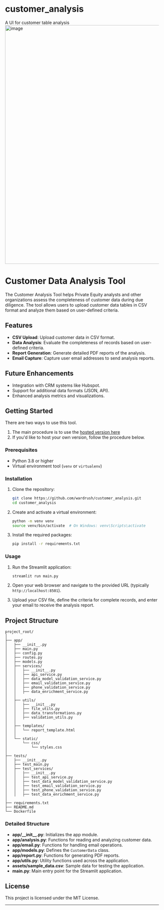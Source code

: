 # customer_analysis
A UI for customer table analysis
<img width="781" alt="image" src="https://github.com/wardrush/customer_analysis/assets/24572765/85a6f9e3-8314-4efe-9f27-a45ff84f2263">


# Customer Data Analysis Tool

The Customer Analysis Tool helps Private Equity analysts and other organizations assess the completeness of customer data during due diligence. The tool allows users to upload customer data tables in CSV format and analyze them based on user-defined criteria.

## Features

- **CSV Upload**: Upload customer data in CSV format.
- **Data Analysis**: Evaluate the completeness of records based on user-defined criteria.
- **Report Generation**: Generate detailed PDF reports of the analysis.
- **Email Capture**: Capture user email addresses to send analysis reports.

## Future Enhancements

- Integration with CRM systems like Hubspot.
- Support for additional data formats (JSON, API).
- Enhanced analysis metrics and visualizations.

## Getting Started

There are two ways to use this tool. 
1. The main procedure is to use the [hosted version here](https://customeranalysis-wardr.streamlit.app/)
2. If you'd like to host your own version, follow the procedure below. 


### Prerequisites

- Python 3.8 or higher
- Virtual environment tool (`venv` or `virtualenv`)

### Installation

1. Clone the repository:
    ```bash
    git clone https://github.com/wardrush/customer_analysis.git
    cd customer_analysis
    ```

2. Create and activate a virtual environment:
    ```bash
    python -m venv venv
    source venv/bin/activate  # On Windows: venv\Scripts\activate
    ```

3. Install the required packages:
    ```bash
    pip install -r requirements.txt
    ```

### Usage

1. Run the Streamlit application:
    ```bash
    streamlit run main.py
    ```

2. Open your web browser and navigate to the provided URL (typically `http://localhost:8501`).

3. Upload your CSV file, define the criteria for complete records, and enter your email to receive the analysis report.

## Project Structure

```
project_root/
│
├── app/
│   ├── __init__.py
│   ├── main.py
│   ├── config.py
│   ├── routes.py
│   ├── models.py
│   ├── services/
│   │   ├── __init__.py
│   │   ├── api_service.py
│   │   ├── data_model_validation_service.py
│   │   ├── email_validation_service.py
│   │   ├── phone_validation_service.py
│   │   ├── data_enrichment_service.py
│   │
│   ├── utils/
│   │   ├── __init__.py
│   │   ├── file_utils.py
│   │   ├── data_transformations.py
│   │   ├── validation_utils.py
│   │
│   ├── templates/
│   │   └── report_template.html
│   │
│   └── static/
│       └── css/
│           └── styles.css
│
├── tests/
│   ├── __init__.py
│   ├── test_main.py
│   ├── test_services/
│   │   ├── __init__.py
│   │   ├── test_api_service.py
│   │   ├── test_data_model_validation_service.py
│   │   ├── test_email_validation_service.py
│   │   ├── test_phone_validation_service.py
│   │   ├── test_data_enrichment_service.py
│
├── requirements.txt
├── README.md
└── Dockerfile

```

### Detailed Structure

- **app/\_\_init\_\_.py**: Initializes the app module.
- **app/analysis.py**: Functions for reading and analyzing customer data.
- **app/email.py**: Functions for handling email operations.
- **app/models.py**: Defines the `CustomerData` class.
- **app/report.py**: Functions for generating PDF reports.
- **app/utils.py**: Utility functions used across the application.
- **assets/sample_data.csv**: Sample data for testing the application.
- **main.py**: Main entry point for the Streamlit application.

## License

This project is licensed under the MIT License.

---
